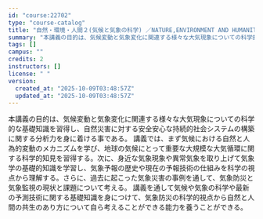 ```yaml
---
id: "course:22702"
type: "course-catalog"
title: "自然・環境・人間２(気候と気象の科学) ／NATURE,ENVIRONMENT AND HUMANITY2(SCIENCES OF CLIMATE AND METEOROLOGY)"
summary: "本講義の目的は、気候変動と気象変化に関連する様々な大気現象についての科学的な基礎知識を習得し、自然災害に対する安全安心な持続的社会システムの構築に関する分析力を身に着ける事である。 講義では、まず気候における自然と人為的変動のメカニズムを学…"
tags: []
campus: ""
credits: 2
instructors: []
license: " "
version:
  created_at: "2025-10-09T03:48:57Z"
  updated_at: "2025-10-09T03:48:57Z"
---
```


本講義の目的は、気候変動と気象変化に関連する様々な大気現象についての科学的な基礎知識を習得し、自然災害に対する安全安心な持続的社会システムの構築に関する分析力を身に着ける事である。 講義では、まず気候における自然と人為的変動のメカニズムを学び、地球の気候にとって重要な大規模な大気循環に関する科学的知見を習得する。次に、身近な気象現象や異常気象を取り上げて気象学の基礎的知識を学習し、気象予報の歴史や現在の予報技術の仕組みを科学の視点から理解する。さらに、過去に起こった気象災害の事例を通して、気象防災と気象監視の現状と課題について考える。 講義を通して気候や気象の科学や最新の予測技術に関する基礎知識を身につけて、気象防災の科学的視点から自然と人間の共生のあり方について自ら考えることができる能力を養うことができる。
